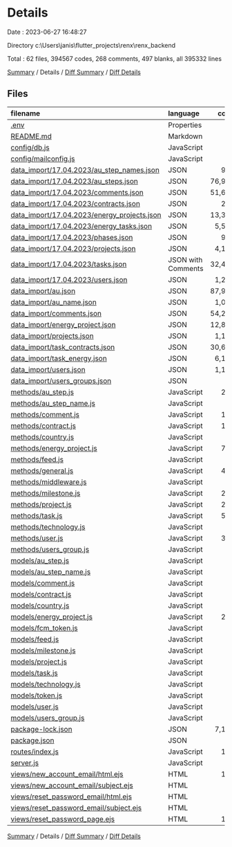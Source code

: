 # Details

Date : 2023-06-27 16:48:27

Directory c:\\Users\\janis\\flutter_projects\\renx\\renx_backend

Total : 62 files,  394567 codes, 268 comments, 497 blanks, all 395332 lines

[Summary](results.md) / Details / [Diff Summary](diff.md) / [Diff Details](diff-details.md)

## Files
| filename | language | code | comment | blank | total |
| :--- | :--- | ---: | ---: | ---: | ---: |
| [.env](/.env) | Properties | 8 | 0 | 0 | 8 |
| [README.md](/README.md) | Markdown | 2 | 0 | 1 | 3 |
| [config/db.js](/config/db.js) | JavaScript | 33 | 6 | 5 | 44 |
| [config/mailconfig.js](/config/mailconfig.js) | JavaScript | 8 | 11 | 1 | 20 |
| [data_import/17.04.2023/au_step_names.json](/data_import/17.04.2023/au_step_names.json) | JSON | 917 | 0 | 0 | 917 |
| [data_import/17.04.2023/au_steps.json](/data_import/17.04.2023/au_steps.json) | JSON | 76,991 | 0 | 0 | 76,991 |
| [data_import/17.04.2023/comments.json](/data_import/17.04.2023/comments.json) | JSON | 51,609 | 0 | 0 | 51,609 |
| [data_import/17.04.2023/contracts.json](/data_import/17.04.2023/contracts.json) | JSON | 249 | 0 | 0 | 249 |
| [data_import/17.04.2023/energy_projects.json](/data_import/17.04.2023/energy_projects.json) | JSON | 13,380 | 0 | 0 | 13,380 |
| [data_import/17.04.2023/energy_tasks.json](/data_import/17.04.2023/energy_tasks.json) | JSON | 5,570 | 0 | 0 | 5,570 |
| [data_import/17.04.2023/phases.json](/data_import/17.04.2023/phases.json) | JSON | 940 | 0 | 0 | 940 |
| [data_import/17.04.2023/projects.json](/data_import/17.04.2023/projects.json) | JSON | 4,107 | 0 | 0 | 4,107 |
| [data_import/17.04.2023/tasks.json](/data_import/17.04.2023/tasks.json) | JSON with Comments | 32,407 | 0 | 0 | 32,407 |
| [data_import/17.04.2023/users.json](/data_import/17.04.2023/users.json) | JSON | 1,216 | 0 | 0 | 1,216 |
| [data_import/au.json](/data_import/au.json) | JSON | 87,923 | 0 | 0 | 87,923 |
| [data_import/au_name.json](/data_import/au_name.json) | JSON | 1,007 | 0 | 0 | 1,007 |
| [data_import/comments.json](/data_import/comments.json) | JSON | 54,235 | 0 | 1 | 54,236 |
| [data_import/energy_project.json](/data_import/energy_project.json) | JSON | 12,851 | 0 | 0 | 12,851 |
| [data_import/projects.json](/data_import/projects.json) | JSON | 1,199 | 0 | 1 | 1,200 |
| [data_import/task_contracts.json](/data_import/task_contracts.json) | JSON | 30,688 | 0 | 0 | 30,688 |
| [data_import/task_energy.json](/data_import/task_energy.json) | JSON | 6,150 | 0 | 0 | 6,150 |
| [data_import/users.json](/data_import/users.json) | JSON | 1,174 | 0 | 0 | 1,174 |
| [data_import/users_groups.json](/data_import/users_groups.json) | JSON | 75 | 0 | 0 | 75 |
| [methods/au_step.js](/methods/au_step.js) | JavaScript | 235 | 2 | 13 | 250 |
| [methods/au_step_name.js](/methods/au_step_name.js) | JavaScript | 29 | 0 | 3 | 32 |
| [methods/comment.js](/methods/comment.js) | JavaScript | 194 | 16 | 11 | 221 |
| [methods/contract.js](/methods/contract.js) | JavaScript | 115 | 13 | 16 | 144 |
| [methods/country.js](/methods/country.js) | JavaScript | 40 | 0 | 3 | 43 |
| [methods/energy_project.js](/methods/energy_project.js) | JavaScript | 762 | 41 | 54 | 857 |
| [methods/feed.js](/methods/feed.js) | JavaScript | 24 | 0 | 3 | 27 |
| [methods/general.js](/methods/general.js) | JavaScript | 474 | 36 | 28 | 538 |
| [methods/middleware.js](/methods/middleware.js) | JavaScript | 19 | 1 | 4 | 24 |
| [methods/milestone.js](/methods/milestone.js) | JavaScript | 220 | 12 | 19 | 251 |
| [methods/project.js](/methods/project.js) | JavaScript | 283 | 13 | 28 | 324 |
| [methods/task.js](/methods/task.js) | JavaScript | 554 | 22 | 22 | 598 |
| [methods/technology.js](/methods/technology.js) | JavaScript | 40 | 0 | 3 | 43 |
| [methods/user.js](/methods/user.js) | JavaScript | 359 | 15 | 37 | 411 |
| [methods/users_group.js](/methods/users_group.js) | JavaScript | 91 | 0 | 3 | 94 |
| [models/au_step.js](/models/au_step.js) | JavaScript | 31 | 0 | 2 | 33 |
| [models/au_step_name.js](/models/au_step_name.js) | JavaScript | 32 | 0 | 2 | 34 |
| [models/comment.js](/models/comment.js) | JavaScript | 44 | 0 | 3 | 47 |
| [models/contract.js](/models/contract.js) | JavaScript | 27 | 0 | 2 | 29 |
| [models/country.js](/models/country.js) | JavaScript | 10 | 0 | 3 | 13 |
| [models/energy_project.js](/models/energy_project.js) | JavaScript | 212 | 0 | 58 | 270 |
| [models/fcm_token.js](/models/fcm_token.js) | JavaScript | 13 | 0 | 2 | 15 |
| [models/feed.js](/models/feed.js) | JavaScript | 28 | 0 | 8 | 36 |
| [models/milestone.js](/models/milestone.js) | JavaScript | 40 | 0 | 2 | 42 |
| [models/project.js](/models/project.js) | JavaScript | 42 | 0 | 5 | 47 |
| [models/task.js](/models/task.js) | JavaScript | 59 | 0 | 3 | 62 |
| [models/technology.js](/models/technology.js) | JavaScript | 14 | 0 | 3 | 17 |
| [models/token.js](/models/token.js) | JavaScript | 18 | 0 | 2 | 20 |
| [models/user.js](/models/user.js) | JavaScript | 91 | 0 | 6 | 97 |
| [models/users_group.js](/models/users_group.js) | JavaScript | 17 | 0 | 2 | 19 |
| [package-lock.json](/package-lock.json) | JSON | 7,160 | 0 | 1 | 7,161 |
| [package.json](/package.json) | JSON | 44 | 0 | 1 | 45 |
| [routes/index.js](/routes/index.js) | JavaScript | 149 | 76 | 101 | 326 |
| [server.js](/server.js) | JavaScript | 34 | 1 | 12 | 47 |
| [views/new_account_email/html.ejs](/views/new_account_email/html.ejs) | HTML | 112 | 0 | 6 | 118 |
| [views/new_account_email/subject.ejs](/views/new_account_email/subject.ejs) | HTML | 1 | 0 | 1 | 2 |
| [views/reset_password_email/html.ejs](/views/reset_password_email/html.ejs) | HTML | 92 | 0 | 5 | 97 |
| [views/reset_password_email/subject.ejs](/views/reset_password_email/subject.ejs) | HTML | 1 | 0 | 0 | 1 |
| [views/reset_password_page.ejs](/views/reset_password_page.ejs) | HTML | 118 | 3 | 11 | 132 |

[Summary](results.md) / Details / [Diff Summary](diff.md) / [Diff Details](diff-details.md)
